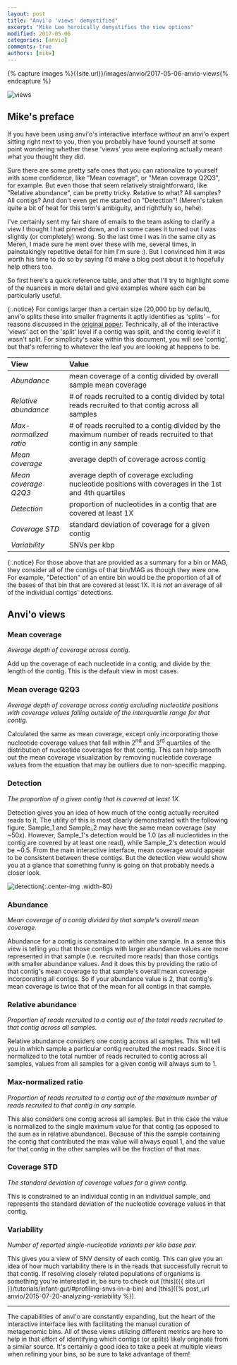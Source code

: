 ```yaml
---
layout: post
title: "Anvi'o 'views' demystified"
excerpt: "Mike Lee heroically demystifies the view options"
modified: 2017-05-06
categories: [anvio]
comments: true
authors: [mike]
---
```



{% capture images %}{{site.url}}/images/anvio/2017-05-06-anvio-views{% endcapture %}


![views]({{images}}/views.png)

## Mike's preface

If you have been using anvi'o's interactive interface *without* an anvi'o expert sitting right next to you, then you probably have found yourself at some point wondering whether these 'views' you were exploring actually meant what you thought they did.

Sure there are some pretty safe ones that you can rationalize to yourself with some confidence, like "Mean coverage", or "Mean coverage Q2Q3", for example. But even those that seem relatively straightforward, like "Relative abundance", can be pretty tricky. Relative to what? All samples? All contigs? And don't even get me started on "Detection"! (Meren's taken quite a bit of heat for this term's ambiguity, and rightfully so, hehe).

I've certainly sent my fair share of emails to the team asking to clarify a view I thought I had pinned down, and in some cases it turned out I was slightly (or completely) wrong. So the last time I was in the same city as Meren, I made sure he went over these with me, several times, in painstakingly repetitive detail for him I'm sure :). But I convinced him it was worth his time to do so by saying I'd make a blog post about it to hopefully help others too.

So first here's a quick reference table, and after that I'll try to highlight some of the nuances in more detail and give examples where each can be particularly useful.

{:.notice}
For contigs larger than a certain size (20,000 bp by default), anvi'o splits these into smaller fragments it aptly identifies as 'splits' – for reasons discussed in the [original paper](https://peerj.com/articles/1319/). Technically, all of the interactive 'views' act on the 'split' level if a contig was split, and the contig level if it wasn't split. For simplicity's sake within this document, you will see 'contig', but that's referring to whatever the leaf you are looking at happens to be. 

|View|Value|
|:---|:---|
|*Abundance*|mean coverage of a contig divided by overall sample mean coverage|
|*Relative abundance*|# of reads recruited to a contig divided by total reads recruited to that contig across all samples|
|*Max-normalized ratio*|# of reads recruited to a contig divided by the maximum number of reads recruited to that contig in any sample|
|*Mean coverage*|average depth of coverage across contig|
|*Mean coverage Q2Q3*|average depth of coverage excluding nucleotide positions with coverages in the 1st and 4th quartiles|
|*Detection*|proportion of nucleotides in a contig that are covered at least 1X|
|*Coverage STD*|standard deviation of coverage for a given contig|
|*Variability*|SNVs per kbp|

{:.notice}
For those above that are provided as a summary for a bin or MAG, they consider all of the contigs of that bin/MAG as though they were one. For example, "Detection" of an entire bin would be the proportion of all of the bases of that bin that are covered at least 1X. It is *not* an average of all of the individual contigs' detections. 

## Anvi'o views

### Mean coverage

*Average depth of coverage across contig*.

Add up the coverage of each nucleotide in a contig, and divide by the length of the contig. This is the default view in most cases.

### Mean overage Q2Q3

*Average depth of coverage across contig excluding nucleotide positions with coverage values falling outside of the interquartile range for that contig.*

Calculated the same as mean coverage, except only incorporating those nucleotide coverage values that fall within 2<sup>nd</sup> and 3<sup>rd</sup> quartiles of the distribution of nucleotide coverages for that contig. This can help smooth out the mean coverage visualization by removing nucleotide coverage values from the equation that may be outliers due to non-specific mapping. 

### Detection

*The proportion of a given contig that is covered at least 1X.*

Detection gives you an idea of how much of the contig actually recruited reads to it. The utility of this is most clearly demonstrated with the following figure. Sample_1 and Sample_2 may have the same mean coverage (say ~50x). However, Sample_1's detection would be 1.0 (as all nucleotides in the contig are covered by at least one read), while Sample_2's detection would be ~0.5. From the main interactive interface, mean coverage would appear to be consistent between these contigs. But the detection view would show you at a glance that something funny is going on that probably needs a closer look. 

![detection]({{images}}/detection.png){:.center-img .width-80}

### Abundance

*Mean coverage of a contig divided by that sample's overall mean coverage.*

Abundance for a contig is constrained to within one sample. In a sense this view is telling you that those contigs with larger abundance values are more represented in that sample (i.e. recruited more reads) than those contigs with smaller abundance values. And it does this by providing the ratio of that contig's mean coverage to that sample's overall mean coverage incorporating all contigs. So if your abundance value is 2, that contig's mean coverage is twice that of the mean for all contigs in that sample.

### Relative abundance

*Proportion of reads recruited to a contig out of the total reads recruited to that contig across all samples.*

Relative abundance considers one contig across all samples. This will tell you in which sample a particular contig recruited the most reads. Since it is normalized to the total number of reads recruited to contig across all samples, values from all samples for a given contig will always sum to 1. 

### Max-normalized ratio

*Proportion of reads recruited to a contig out of the maximum number of reads recruited to that contig in any sample.*

This also considers one contig across all samples. But in this case the value is normalized to the single maximum value for that contig (as opposed to the sum as in relative abundance). Because of this the sample containing the contig that contributed the max value will always equal 1, and the value for that contig in the other samples will be the fraction of that max.


### Coverage STD

*The standard deviation of coverage values for a given contig.*

This is constrained to an individual contig in an individual sample, and represents the standard deviation of the nucleotide coverage values in that contig. 


### Variability

*Number of reported single-nucleotide variants per kilo base pair.*

This gives you a view of SNV density of each contig. This can give you an idea of how much variability there is in the reads that successfully recruit to that contig. If resolving closely related populations of organisms is something you're interested in, be sure to check out [this]({{ site.url }}/tutorials/infant-gut/#profiling-snvs-in-a-bin) and [this]({% post_url anvio/2015-07-20-analyzing-variability %}). 

---

The capabilities of anvi'o are constantly expanding, but the heart of the interactive interface lies with facilitating the manual curation of metagenomic bins. All of these views utilizing different metrics are here to help in that effort of identifying which contigs (or splits) likely originate from a similar source. It's certainly a good idea to take a peek at multiple views when refining your bins, so be sure to take advantage of them!
